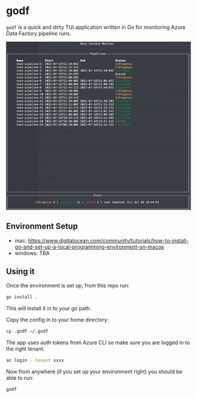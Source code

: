 # godf

`godf` is a quick and dirty TUI application written in Go for monitoring Azure Data Factory pipeline runs.

![godf](tui.png "godf")

## Environment Setup

* mac: <https://www.digitalocean.com/community/tutorials/how-to-install-go-and-set-up-a-local-programming-environment-on-macos>
* windows: TBA

## Using it

Once the environment is set up, from this repo run:

```bash
go install .
```

This will install it in to your go path.

Copy the config in to your home directory:

```bash
cp .godf ~/.godf
```

The app uses auth tokens from Azure CLI so make sure you are logged in to the right tenant.

```bash
az login --tenant xxxx
```

Now from anywhere (if you set up your environment right) you should be able to run:

```basg
godf
```